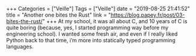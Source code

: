+++
Categories = ["Veille"]
Tags = ["Veille"]
date = "2019-08-25 21:41:52"
title = "Another one bites the Rust"
link = "https://blog.papey.fr/post/03-bites-the-rust/"
+++
At my school, it was all about C, and 10 years of C is quite boring (because, yes, I started programming way before my engineering school). I wanted some fresh air, and even if I really liked Python back to that time, i’m more into statically typed programming languages.